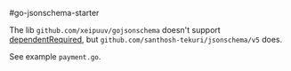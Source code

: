 #go-jsonschema-starter


The lib `github.com/xeipuuv/gojsonschema` doesn't support [dependentRequired](https://json-schema.org/understanding-json-schema/reference/conditionals.html), but `github.com/santhosh-tekuri/jsonschema/v5` does.

See example `payment.go`.
